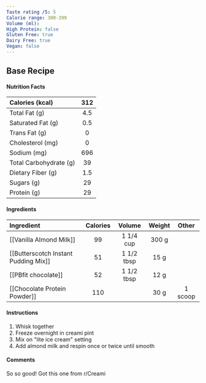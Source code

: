 ```yaml
---
Taste rating /5: 5
Calorie range: 300-399
Volume (ml): 
High Protein: false
Gluten Free: true
Dairy Free: true
Vegan: false
---
```

## Base Recipe
#### Nutrition Facts
| Calories (kcal) | 312 |
| :-- | :--: |
| Total Fat (g) | 4.5 |
| Saturated Fat (g) | 0.5 |
| Trans Fat (g) | 0 |
| Cholesterol (mg) | 0 |
| Sodium (mg) | 696 |
| Total Carbohydrate (g) | 39 |
| Dietary Fiber (g) | 1.5 |
| Sugars (g) | 29 |
| Protein (g) | 29 |
#### Ingredients
| Ingredient | Calories | Volume | Weight | Other |
| :-- | :--: | :--: | :--: | :--: |
| [[Vanilla Almond Milk]] | 99 | 1 1/4 cup | 300 g | |
| [[Butterscotch Instant Pudding Mix]] | 51 | 1 1/2 tbsp | 15 g |  |
| [[PBfit chocolate]] | 52 | 1 1/2 tbsp | 12 g | |
| [[Chocolate Protein Powder]] | 110 | | 30 g | 1 scoop |
#### Instructions

1. Whisk together
2. Freeze overnight in creami pint
3. Mix on "lite ice cream" setting
4. Add almond milk and respin once or twice until smooth

#### Comments

So so good! Got this one from r/Creami